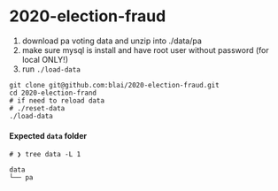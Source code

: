 # 2020-election-fraud

1. download pa voting data and unzip into ./data/pa
2. make sure mysql is install and have root user without password (for local ONLY!)
3. run `./load-data`

```shell
git clone git@github.com:blai/2020-election-fraud.git
cd 2020-election-frand
# if need to reload data
# ./reset-data
./load-data
```

#### Expected `data` folder
```
# ❯ tree data -L 1

data
└── pa

```
